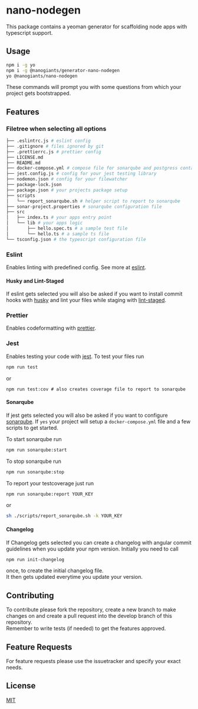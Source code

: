 # nano-nodegen
This package contains a yeoman generator for scaffolding node apps with typescript support.

## Usage

```bash
npm i -g yo
npm i -g @nanogiants/generator-nano-nodegen
yo @nanogiants/nano-nodegen
```

These commands will prompt you with some questions from which your project gets bootstrapped.

## Features

### Filetree when selecting all options

```bash
├── .eslintrc.js # eslint config
├── .gitignore # files ignored by git
├── .prettierrc.js # prettier config
├── LICENSE.md
├── README.md
├── docker-compose.yml # compose file for sonarqube and postgress containers
├── jest.config.js # config for your jest testing library
├── nodemon.json # config for your filewatcher
├── package-lock.json
├── package.json # your projects package setup
├── scripts
│   └── report_sonarqube.sh # helper script to report to sonarqube
├── sonar-project.properties # sonarqube configuration file
├── src
│   ├── index.ts # your apps entry point
│   └── lib # your apps logic
│       ├── hello.spec.ts # a sample test file
│       └── hello.ts # a sample ts file
└── tsconfig.json # the typescript configuration file
```

### Eslint
Enables linting with predefined config.
See more at [eslint](https://www.npmjs.com/package/eslint).

#### Husky and Lint-Staged
If eslint gets selected you will also be asked if you want to install commit hooks with [husky](https://www.npmjs.com/package/husky) and lint your files while staging with [lint-staged](https://www.npmjs.com/package/lint-staged).


### Prettier
Enables codeformatting with [prettier](https://www.npmjs.com/package/prettier).

### Jest
Enables testing your code with [jest](https://jestjs.io/).
To test your files run 
```bash
npm run test
```
or
```
npm run test:cov # also creates coverage file to report to sonarqube
```

#### Sonarqube
If jest gets selected you will also be asked if you want to configure [sonarqube](https://www.sonarqube.org/). If `yes`  your project will setup a `docker-compose.yml` file and a few scripts to get started.

To start sonarqube run
```bash
npm run sonarqube:start
```

To stop sonarqube run
```bash
npm run sonarqube:stop
```

To report your testcoverage just run 
```bash
npm run sonarqube:report YOUR_KEY
```
or
```bash
sh ./scripts/report_sonarqube.sh -k YOUR_KEY
```

#### Changelog

If Changelog gets selected you can create a changelog with angular commit guidelines when you update your npm version.
Initially you need to call
```bash
npm run init-changelog
```
once, to create the initial changelog file.  
It then gets updated everytime you update your version.

## Contributing

To contribute please fork the repository, create a new branch to make changes on and create a pull request into the develop branch of this repository.  
Remember to write tests (if needed) to get the features approved.

## Feature Requests

For feature requests please use the issuetracker and specify your exact needs. 

## License

[MIT](https://github.com/nanogiants/nano-nodegen/blob/develop/LICENSE.md)